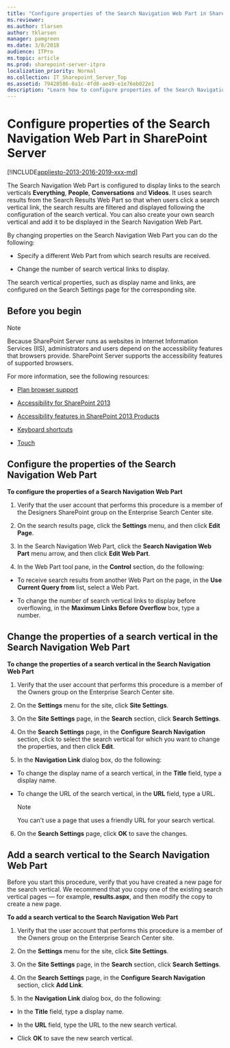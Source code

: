 ```yaml
---
title: "Configure properties of the Search Navigation Web Part in SharePoint Server"
ms.reviewer: 
ms.author: tlarsen
author: tklarsen
manager: pamgreen
ms.date: 3/8/2018
audience: ITPro
ms.topic: article
ms.prod: sharepoint-server-itpro
localization_priority: Normal
ms.collection: IT_Sharepoint_Server_Top
ms.assetid: 79428586-0a1c-4fd8-ae49-e1e76eb022e1
description: "Learn how to configure properties of the Search Navigation Web Part, and how to add a link to a new search vertical page."
---
```


# Configure properties of the Search Navigation Web Part in SharePoint Server

[!INCLUDE[appliesto-2013-2016-2019-xxx-md](../includes/appliesto-2013-2016-2019-xxx-md.md)]
  
The Search Navigation Web Part is configured to display links to the search verticals **Everything**, **People**, **Conversations** and **Videos**. It uses search results from the Search Results Web Part so that when users click a search vertical link, the search results are filtered and displayed following the configuration of the search vertical. You can also create your own search vertical and add it to be displayed in the Search Navigation Web Part. 
  
By changing properties on the Search Navigation Web Part you can do the following:
  
- Specify a different Web Part from which search results are received.
    
- Change the number of search vertical links to display.
    
The search vertical properties, such as display name and links, are configured on the Search Settings page for the corresponding site.
  
    
## Before you begin
<a name="begin"> </a>

> [!NOTE]
> Because SharePoint Server runs as websites in Internet Information Services (IIS), administrators and users depend on the accessibility features that browsers provide. SharePoint Server supports the accessibility features of supported browsers. 
  
For more information, see the following resources:
  
- [Plan browser support](https://go.microsoft.com/fwlink/p/?LinkId=246502)
    
- [Accessibility for SharePoint 2013](/SharePoint/accessibility-guidelines)
    
- [Accessibility features in SharePoint 2013 Products](https://go.microsoft.com/fwlink/p/?LinkId=246501)
    
- [Keyboard shortcuts](https://go.microsoft.com/fwlink/p/?LinkID=246504)
    
- [Touch](https://go.microsoft.com/fwlink/p/?LinkId=246506)
    
## Configure the properties of the Search Navigation Web Part
<a name="BKMK_ConfigureSearchNavigation"> </a>

 **To configure the properties of a Search Navigation Web Part**
  
1. Verify that the user account that performs this procedure is a member of the Designers SharePoint group on the Enterprise Search Center site.
    
2. On the search results page, click the **Settings** menu, and then click **Edit Page**.
    
3. In the Search Navigation Web Part, click the **Search Navigation Web Part** menu arrow, and then click **Edit Web Part**.
    
4. In the Web Part tool pane, in the **Control** section, do the following: 
    
  - To receive search results from another Web Part on the page, in the **Use Current Query from** list, select a Web Part. 
    
  - To change the number of search vertical links to display before overflowing, in the **Maximum Links Before Overflow** box, type a number. 
    
## Change the properties of a search vertical in the Search Navigation Web Part
<a name="BKMK_ChangeProperties"> </a>

 **To change the properties of a search vertical in the Search Navigation Web Part**
  
1. Verify that the user account that performs this procedure is a member of the Owners group on the Enterprise Search Center site.
    
2. On the **Settings** menu for the site, click **Site Settings**.
    
3. On the **Site Settings** page, in the **Search** section, click **Search Settings**.
    
4. On the **Search Settings** page, in the **Configure Search Navigation** section, click to select the search vertical for which you want to change the properties, and then click **Edit**.
    
5. In the **Navigation Link** dialog box, do the following: 
    
  - To change the display name of a search vertical, in the **Title** field, type a display name. 
    
  - To change the URL of the search vertical, in the **URL** field, type a URL. 
    
    > [!NOTE]
    > You can't use a page that uses a friendly URL for your search vertical. 
  
6. On the **Search Settings** page, click **OK** to save the changes. 
    
## Add a search vertical to the Search Navigation Web Part
<a name="BKMK_AddSearchVertial"> </a>

Before you start this procedure, verify that you have created a new page for the search vertical. We recommend that you copy one of the existing search vertical pages — for example, **results.aspx**, and then modify the copy to create a new page.
  
 **To add a search vertical to the Search Navigation Web Part**
  
1. Verify that the user account that performs this procedure is a member of the Owners group on the Enterprise Search Center site.
    
2. On the **Settings** menu for the site, click **Site Settings**.
    
3. On the **Site Settings** page, in the **Search** section, click **Search Settings**.
    
4. On the **Search Settings** page, in the **Configure Search Navigation** section, click **Add Link**.
    
5. In the **Navigation Link** dialog box, do the following: 
    
  - In the **Title** field, type a display name. 
    
  - In the **URL** field, type the URL to the new search vertical. 
    
  - Click **OK** to save the new search vertical. 
    

